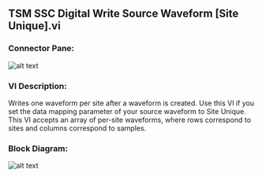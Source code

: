 ## **TSM SSC Digital Write Source Waveform [Site Unique].vi**
### Connector Pane:
![alt text](/Instrument%20Control/Digital/Source%20and%20Capture%20Waveforms/TSM%20SSC%20Digital%20Write%20Source%20Waveform%20[Site%20Unique].vic.png "TSM SSC Digital Write Source Waveform [Site Unique].vi connector pane")

### VI Description:
Writes one waveform per site after a waveform is created. Use this VI if you set the data mapping parameter of your source waveform to Site Unique. This VI accepts an array of per-site waveforms, where rows correspond to sites and columns correspond to samples.

### Block Diagram:
![alt text](/Instrument%20Control/Digital/Source%20and%20Capture%20Waveforms/TSM%20SSC%20Digital%20Write%20Source%20Waveform%20[Site%20Unique].vid.png "TSM SSC Digital Write Source Waveform [Site Unique].vi block diagram")
